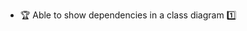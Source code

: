 * <span id="outcome-classDiagrams-dependencies-one">:trophy: Able to show dependencies in a class diagram :one:</span>
